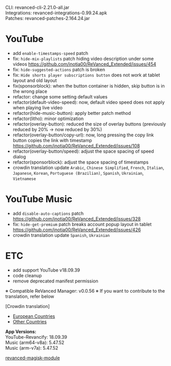 CLI: revanced-cli-2.21.0-all.jar  
Integrations: revanced-integrations-0.99.24.apk  
Patches: revanced-patches-2.164.24.jar  

YouTube
==
- add `enable-timestamps-speed` patch
- fix: `hide-mix-playlists` patch hiding video description under some videos https://github.com/inotia00/ReVanced_Extended/issues/454
- fix: `hide-suggested-actions` patch is broken
- fix: `Hide shorts player subscriptions button` does not work at tablet layout and old layout
- fix(sponsorblock): when the button container is hidden, skip button is in the wrong place
- refactor: change some setting default values
- refactor(default-video-speed): now, default video speed does not apply when playing live video
- refactor(hide-music-button): apply better patch method
- refactor(litho): minor optimization
- refactor(overlay-button): reduced the size of overlay buttons (previously reduced by 20% → now reduced by 30%)
- refactor(overlay-button/copy-url): now, long pressing the copy link button copies the link with timestamp https://github.com/inotia00/ReVanced_Extended/issues/108
- refactor(overlay-button/speed): adjust the space spacing of speed dialog
- refactor(sponsorblock): adjust the space spacing of timestamps
- crowdin translation update
`Arabic`, `Chinese Simplified`, `French`, `Italian`, `Japanese`, `Korean`, `Portuguese (Brazilian)`, `Spanish`, `Ukrainian`, `Vietnamese`


YouTube Music
==
- add `disable-auto-captions` patch https://github.com/inotia00/ReVanced_Extended/issues/328
- fix: `hide-get-premium` patch breaks account popup layout in tablet https://github.com/inotia00/ReVanced_Extended/issues/426
- crowdin translation update
`Spanish`, `Ukrainian`


ETC
==
- add support YouTube v18.09.39
- code cleanup
- remove deprecated manifest permission

※ Compatible ReVanced Manager: v0.0.56
※ If you want to contribute to the translation, refer below

[Crowdin translation]
- [European Countries](https://crowdin.com/project/revancedextendedeu)
- [Other Countries](https://crowdin.com/project/revancedextended)
  
**App Versions:**  
YouTube-Revancify: 18.09.39  
Music (arm64-v8a): 5.47.52  
Music (arm-v7a): 5.47.52  

[revanced-magisk-module](https://github.com/nikhilbadyal/revanced-magisk-module)  

